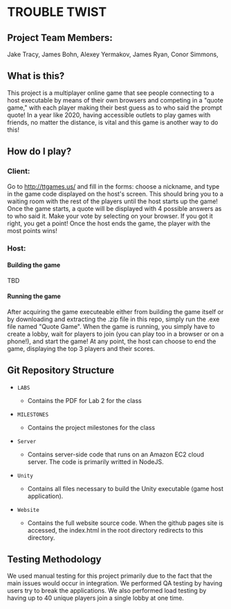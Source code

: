 # TROUBLE TWIST

## Project Team Members:

Jake Tracy,
James Bohn,
Alexey Yermakov,
James Ryan,
Conor Simmons,

## What is this?

This project is a multiplayer online game that see people connecting to a host executable by means of their own browsers and competing in a "quote game," with each player making their best guess as to who said the prompt quote! In a year like 2020, having accessible outlets to play games with friends, no matter the distance, is vital and this game is another way to do this!

## How do I play?

### Client:

Go to http://ttgames.us/ and fill in the forms: choose a nickname, and type in the game code displayed on the host's screen. This should bring you to a waiting room with the rest of the players until the host starts up the game! Once the game starts, a quote will be displayed with 4 possible answers as to who said it. Make your vote by selecting on your browser. If you got it right, you get a point! Once the host ends the game, the player with the most points wins!

### Host:

#### Building the game

TBD

#### Running the game

After acquiring the game executeable either from building the game itself or by downloading and extracting the .zip file in this repo, simply run the .exe file named "Quote Game". When the game is running, you simply have to create a lobby, wait for players to join (you can play too in a browser or on a phone!), and start the game! At any point, the host can choose to end the game, displaying the top 3 players and their scores.

## Git Repository Structure

* `LABS`

  * Contains the PDF for Lab 2 for the class

* `MILESTONES`

  * Contains the project milestones for the class

* `Server`

  * Contains server-side code that runs on an Amazon EC2 cloud server. The code is primarily writted in NodeJS.

* `Unity`

  * Contains all files necessary to build the Unity executable (game host application).

* `Website`

  * Contains the full website source code. When the github pages site is accessed, the index.html in the root directory redirects to this directory.


## Testing Methodology

We used manual testing for this project primarily due to the fact that the main issues would occur in integration. We performed QA testing by having users try to break the applications. We also performed load testing by having up to 40 unique players join a single lobby at one time.
